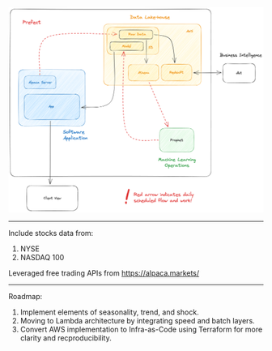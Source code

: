 ![Data Engineering Diagram](diagram.png)

---

Include stocks data from:

1. NYSE
2. NASDAQ 100

Leveraged free trading APIs from https://alpaca.markets/

---

Roadmap:

1. Implement elements of seasonality, trend, and shock.
2. Moving to Lambda architecture by integrating speed and batch layers.
3. Convert AWS implementation to Infra-as-Code using Terraform for more clarity and recproducibility.
